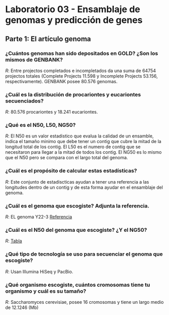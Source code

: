 # Laboratorio 03 - Ensamblaje de genomas y predicción de genes

## Parte 1: El artículo genoma

### ¿Cuántos genomas han sido depositados en GOLD? ¿Son los mismos de GENBANK?

_R_: Entre projectos completados e incompletados da una suma de 64754 projectos totales (Complete Projects 11.598 y Incomplete Projects 53.156, respectivamente). GENBANK posee 80.576 genomas.

### ¿Cuál es la distribución de procariontes y eucariontes secuenciados?

_R_: 80.576 procariontes y 18.241 eucariontes.

### ¿Qué es el N50, L50, NG50?

_R_: El N50 es un valor estadistico que evalua la calidad de un ensamble, indica el tamaño minimo que debe tener un contig que cubre la mitad de la longitud total de los contig. El L50 es el numero de contig que se necesitaron para llegar a la mitad de todos los contig. El NG50 es lo mismo que el N50 pero se compara con el largo total del genoma.  

### ¿Cuál es el propósito de calcular estas estadísticas?

_R_: Este conjunto de estadiscticas ayudan a tener una referencia a las longitudes dentro de un contig y de esta forma ayudar en el ensamblaje del genoma.

### ¿Cuál es el genoma que escogiste? Adjunta la referencia.

_R_: EL genoma Y22-3 [Referencia](https://www.ncbi.nlm.nih.gov/pmc/articles/PMC4889671/)
 

### ¿Cuál es el N50 del genoma que escogiste? ¿Y el NG50?

_R_: [Tabla](https://drive.google.com/file/d/0B0rzqm380_roYm1fNmdFdmdUTzA/view?usp=sharing)

### ¿Qué tipo de tecnología se uso para secuenciar el genoma que escogiste?

_R_: Usan  Illumina HiSeq y PacBio.  

### ¿Qué organismo escogiste, cuántos cromosomas tiene tu organismo y cuál es su tamaño?

_R_: Saccharomyces cerevisiae, posee 16 cromosomas y tiene un largo medio de 12.1246 (Mb)

